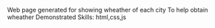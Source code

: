 Web page generated for showing wheather of each city
To help obtain wheather
Demonstrated Skills:
html,css,js
